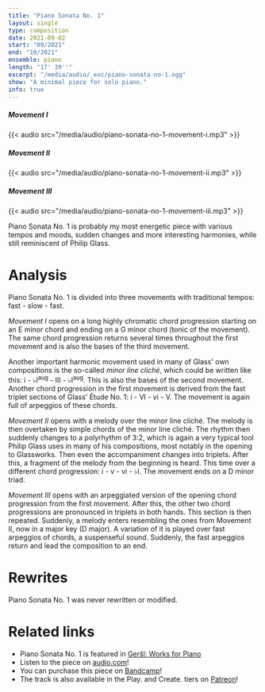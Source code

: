 ```yaml
---
title: "Piano Sonata No. 1"
layout: single
type: composition
date: 2021-09-02
start: "09/2021"
end: "10/2021"
ensemble: piano
length: "17' 39''"
excerpt: "/media/audio/_exc/piano-sonata-no-1.ogg"
show: "A minimal piece for solo piano."
info: true
---
```


##### Movement I

{{< audio src="/media/audio/piano-sonata-no-1-movement-i.mp3" >}}

##### Movement II

{{< audio src="/media/audio/piano-sonata-no-1-movement-ii.mp3" >}}

##### Movement III

{{< audio src="/media/audio/piano-sonata-no-1-movement-iii.mp3" >}}

Piano Sonata No. 1 is probably my most energetic piece with various tempos and moods, sudden changes and more interesting harmonies, while still reminiscent of Philip Glass.

# Analysis

Piano Sonata No. 1 is divided into three movements with traditional tempos: fast - slow - fast.

*Movement I* opens on a long highly chromatic chord progression starting on an E minor chord and ending on a G minor chord (tonic of the movement). The same chord progression returns several times throughout the first movement and is also the bases of the third movement. 

Another important harmonic movement used in many of Glass' own compositions is the so-called *minor line cliché*, which could be written like this: i - &#9837;I<sup>aug</sup> - III - &#9837;I<sup>aug</sup>. This is also the bases of the second movement. Another chord progression in the first movement is derived from the fast triplet sections of Glass' Étude No. 1: i - VI - vi - V. The movement is again full of arpeggios of these chords.

*Movement II* opens with a melody over the minor line cliché. The melody is then overtaken by simple chords of the minor line cliché. The rhythm then suddenly changes to a polyrhythm of 3:2, which is again a very typical tool Philip Glass uses in many of his compositions, most notably in the opening to Glassworks. Then even the accompaniment changes into triplets. After this, a fragment of the melody from the beginning is heard. This time over a different chord progression: i - v - vi - &#9837;I. The movement ends on a D minor triad.

*Movement III* opens with an arpeggiated version of the opening chord progression from the first movement. After this, the other two chord progressions are pronounced in triplets in both hands. This section is then repeated. Suddenly, a melody enters resembling the ones from Movement II, now in a major key (D major). A variation of it is played over fast arpeggios of chords, a suspenseful sound. Suddenly, the fast arpeggios return and lead the composition to an end. 

# Rewrites

Piano Sonata No. 1 was never rewritten or modified.

# Related links

- Piano Sonata No. 1 is featured in [Geršl: Works for Piano](/discography/works-for-piano)
- Listen to the piece on [audio.com](https://audio.com/petr-gersl/collections/gersl-works-for-piano)!
- You can purchase this piece on [Bandcamp](https://pgersl.bandcamp.com/album/ger-l-works-for-piano)!
- The track is also available in the Play. and Create. tiers on [Patreon](https://patreon.com/user?u=98919388)!